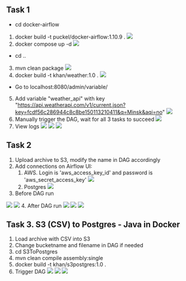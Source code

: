 ## Task 1
* cd docker-airflow
1. docker build -t puckel/docker-airflow:1.10.9 .
![](screen/1_airflow_image_build.PNG)
2. docker compose up -d
![](screen/2_docker_compose_up.PNG)
* cd ..
3. mvn clean package
![](screen/3_mvn_package.PNG)
4. docker build -t khan/weather:1.0 .
![](screen/4_docker_build_weather.PNG)
* Go to localhost:8080/admin/variable/
5. Add variable "weather_api" with key "https://api.weatherapi.com/v1/current.json?key=fcdf56c286944c8c8be150113210411&q=Minsk&aqi=no"
![](screen/5_airflow_var.PNG)
6. Manually trigger the DAG, wait for all 3 tasks to succeed
![](screen/6_airflow_run_dag.PNG)
7. View logs
![](screen/7_python_task_log.PNG)
![](screen/8_bash_task_log.PNG)
![](screen/9_docker_app_with_macros_task.PNG)

## Task 2
1. Upload archive to S3, modify the name in DAG accordingly
2. Add connections on Airflow UI:
    1. AWS. Login is 'aws_access_key_id' and password is 'aws_secret_access_key'
   ![](screen/10_aws_conn.PNG)
    2. Postgres
   ![](screen/11_pg_conn.PNG)
3. Before DAG run

![](screen/12_pg_before_dag.PNG)
![](screen/13_s3_before_dag.PNG)
4. After DAG run
![](screen/14_s3_dag_run.PNG)
![](screen/15_s3_after_dag.PNG)
![](screen/16_postgres_after_dag.PNG)

## Task 3. S3 (CSV) to Postgres - Java in Docker
1. Load archive with CSV into S3
2. Change bucketname and filename in DAG if needed
3. cd S3ToPostgres
4. mvn clean compile assembly:single
5. docker build -t khan/s3postgres:1.0 .
6. Trigger DAG
![](screen/17_s3_java_dag.PNG)
![](screen/18.s3_pg_java_python.PNG)
![](screen/19.s3_java_python.PNG)
